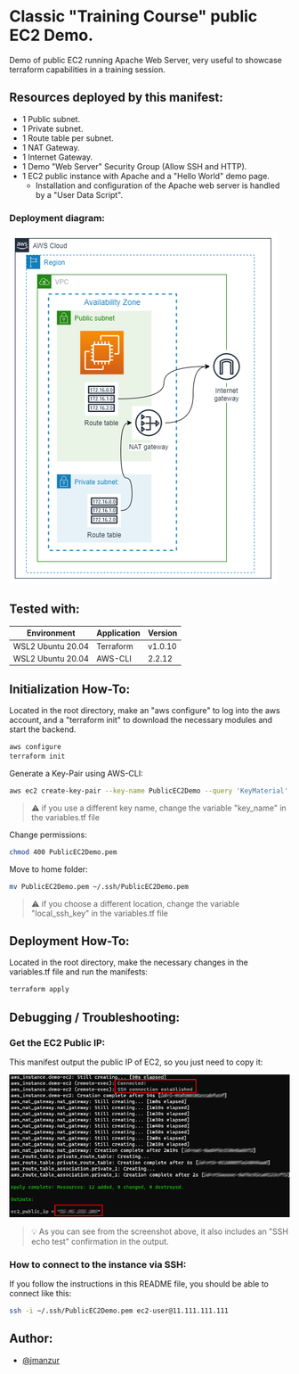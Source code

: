 
# Classic "Training Course" public EC2 Demo.

Demo of public EC2 running Apache Web Server, very useful to showcase terraform capabilities in a training session.

## Resources deployed by this manifest:

- 1 Public subnet.
- 1 Private subnet.
- 1 Route table per subnet.
- 1 NAT Gateway.
- 1 Internet Gateway.
- 1 Demo "Web Server" Security Group (Allow SSH and HTTP).
- 1 EC2 public instance with Apache and a "Hello World" demo page.
    - Installation and configuration of the Apache web server is handled by a "User Data Script".

### Deployment diagram:

![App Screenshot](./images/public-ec2-demo.png)

## Tested with: 

| Environment | Application | Version  |
| ----------------- |-----------|---------|
| WSL2 Ubuntu 20.04 | Terraform | v1.0.10 |
| WSL2 Ubuntu 20.04 | AWS-CLI | 2.2.12 |

## Initialization How-To:

Located in the root directory, make an "aws configure" to log into the aws account, and a "terraform init" to download the necessary modules and start the backend.

```bash
aws configure
terraform init
```
Generate a Key-Pair using AWS-CLI:

```bash
aws ec2 create-key-pair --key-name PublicEC2Demo --query 'KeyMaterial' --output text > PublicEC2Demo.pem
```

>:warning: if you use a different key name, change the variable "key_name" in the variables.tf file

Change permissions:
```bash
chmod 400 PublicEC2Demo.pem
```

Move to home folder:
```bash
mv PublicEC2Demo.pem ~/.ssh/PublicEC2Demo.pem
```

>:warning: if you choose a different location, change the variable "local_ssh_key" in the variables.tf file

## Deployment How-To:

Located in the root directory, make the necessary changes in the variables.tf file and run the manifests:

```bash
terraform apply
```

## Debugging / Troubleshooting:

### Get the EC2 Public IP:

This manifest output the public IP of EC2, so you just need to copy it:

![App Screenshot](./images/output-public-ec2-demo.png)

>:bulb: As you can see from the screenshot above, it also includes an "SSH echo test" confirmation in the output.

### How to connect to the instance via SSH:

If you follow the instructions in this README file, you should be able to connect like this:

```bash
ssh -i ~/.ssh/PublicEC2Demo.pem ec2-user@11.111.111.111
```

## Author:

- [@jmanzur](https://github.com/JManzur)